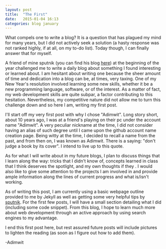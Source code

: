 ```yaml
---
layout: post
title:  "The First"
date:   2015-01-04 16:13
categories: blog january
---
```

What compels one to write a blog? It is a question that has plagued my mind for many years, but I did not actively seek a solution (a hasty response was not ranked highly, if at all, on my to-do list). Today though, I can finally answer that for myself.

A friend of mine sputnik (you can find his blog [here][friend]) at the beginning of the year challenged me to write a daily blog about something I found interesting or learned about. I am hesitant about writing one because the sheer amount of time and dedication into a blog can be, at times, very taxing. One of my New Year's resolution involved learning some new skills, whether it be a new programming language, software, or of the interest. As a matter of fact, my web development skills are quite subpar, a factor contributing to this hesitation. Nevertheless, my competitive nature did not allow me to turn this challenge down and so here I am, writing my first post.

I'll start off my very first post with why I chose "Adimwit". Long story short, about 10 years ago, I was at a friend's playing on their pc under the account name "Adimwit". A very peculiar nickname at the time, I did not consider having an alias of such degree until I came upon the github account name creation page. Being witty at the time, I decided to recall a name from the past, and from then on, I was known as Adimwit. There is a saying: "don't judge a book by its cover". I intend to live up to this quote.

As for what I will write about in my future blogs, I plan to discuss things that I learn along the way: tricks that I didn't know of, concepts learned in class that I think deserves the spotlight, and my own thoughts if they . I would also like to give some attention to the projects I am involved in and provide ample information along the lines of current progress and what is/isn't working.

As of writing this post, I am currently using a basic webpage outline provided to me by Jekyll as well as getting some very helpful tips by [sputnik][friend]. For the first few posts, I will have a small section detailing what I did (including some code snippet). From this blog, I hope to learn much more about web development through an active approach by using search engines to my advantage. 

I end this first post here, but rest assured future posts will include pictures to lighten the reading (as soon as I figure out how to add them). 

-Adimwit

[friend]:		http://hellosputnik.github.io